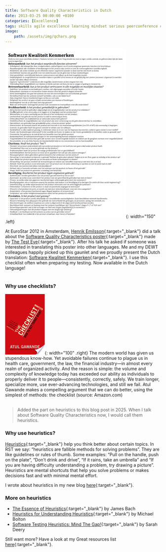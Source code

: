 ```yaml
---
title: Software Quality Characteristics in Dutch
date: 2013-03-25 00:00:00 +0100
categories: [Excellence]
tags: skills agile excellence learning mindset serious peerconference # TAG names should always be lowercase
image:
    path: /assets/img/qchars.png
---
```


![SW kwaliteitkenmerken](/assets/img/swkwaliteitkenmerken.jpg){: width="150" .left}

At EuroStar 2012 in Amsterdam, [Henrik Emilsson](){:target="_blank"} did a talk about the [Software Quality Characteristics poster](https://thetesteye.com/posters/TheTestEye_SoftwareQualityCharacteristics.pdf){:target="_blank"} made by [The Test Eye](https://thetesteye.com/){:target="_blank"}. After his talk he asked if someone was interested in translating this poster into other languages. Me and my DEWT colleagues happily picked up this gaunlet and we proudly present the Dutch translation: [Software Kwaliteit Kenmerken](/assets/files/DEWT_softwarekwaliteitkenmerken.pdf){:target="_blank"}. I use this checklist often when preparing my testing. Now available in the Dutch language!
<br><br>

### Why use checklists?
![Checklist Manifesto](/assets/img/checklistmanifesto.jpg){: width="100" .right}
The modern world has given us stupendous know-how. Yet avoidable failures continue to plague us in health care, government, the law, the financial industry—in almost every realm of organized activity. And the reason is simple: the volume and complexity of knowledge today has exceeded our ability as individuals to properly deliver it to people—consistently, correctly, safely. We train longer, specialize more, use ever-advancing technologies, and still we fail. Atul Gawande makes a compelling argument that we can do better, using the simplest of methods: the checklist (source: Amazon.com)
<br><br>

<blockquote class="prompt-info">Added the part on heuristics to this blog post in 2025. When I talk about Software Quality Characteristics now, I would call them heuristics.</blockquote>

### Why use heuristics?
[Heuristics](https://en.wikipedia.org/wiki/Heuristic){:target="_blank"} help you think better about certain topics.  In RST we say: “heuristics are fallible methods for solving problems”. They are like guidelines or rules of thumb. Some examples: “Pull on the handle, push on the plate”, “Don’t drink and drive”, “If it rains, take an umbrella” and “If you are having difficulty understanding a problem, try drawing a picture”. Heuristics are mental shortcuts that help you solve problems or makes decisions fast and with minimal mental effort. 

I wrote about heuristics in my new blog [here](/posts/how-should-we-test-this-part1-learning-heuristics-models){:target="_blank"}.

### More on heuristics
-   [The Essence of Heuristics](https://www.satisfice.com/blog/archives/462){:target="_blank"} by James Bach
-   [Heuristics for Understanding Heuristics](https://www.developsense.com/blog/2012/04/heuristics-for-understanding-heuristics/){:target="_blank"} by Michael Bolton
-   [Software Testing Heuristics: Mind The Gap!](https://www.ministryoftesting.com/articles/software-testing-heuristics-mind-the-gap){:target="_blank"} by Sarah Deery

Still want more? Have a look at my Great resources list [here](/posts/great-resources/#heuristics){:target="_blank"}.
